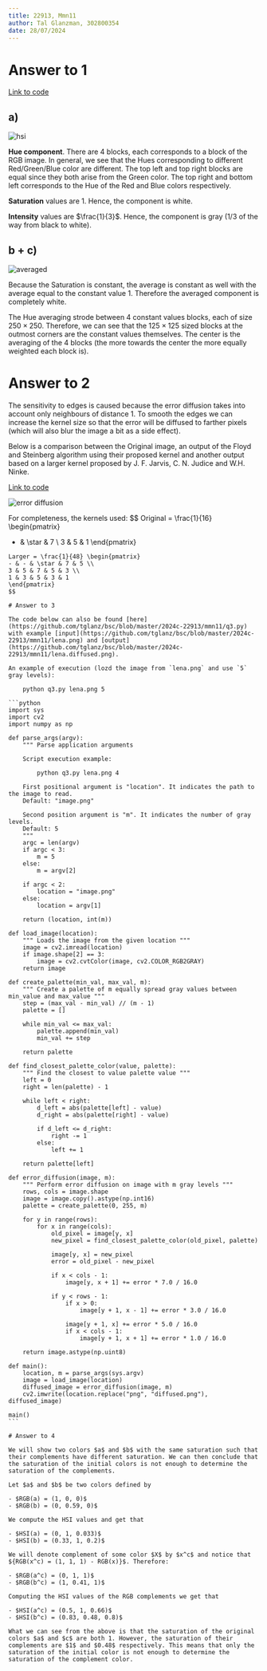```yaml
---
title: 22913, Mmn11
author: Tal Glanzman, 302800354
date: 28/07/2024
---
```


# Answer to 1

[Link to code](https://github.com/tglanz/bsc/blob/master/2024c-22913/mmn11/q1.ipynb)

## a)

![hsi](./q1-hsi.png)

**Hue component**. There are 4 blocks, each corresponds to a block of the RGB image. In general, we see that the Hues corresponding to different Red/Green/Blue color are different. The top left and top right blocks are equal since they both arise from the Green color. The top right and bottom left corresponds to the Hue of the Red and Blue colors respectively.

**Saturation** values are $1$. Hence, the component is white.

**Intensity** values are $\frac{1}{3}$. Hence, the component is gray ($1/3$ of the way from black to white).

## b + c)

![averaged](./q1-averaged.png)

Because the Saturation is constant, the average is constant as well with the average equal to the constant value $1$. Therefore the averaged component is completely white.

The Hue averaging strode between 4 constant values blocks, each of size $250 \times 250$. Therefore, we can see that the $125 \times 125$ sized blocks at the outmost corners are the constant values themselves. The center is the averaging of the 4 blocks (the more towards the center the more equally weighted each block is).

# Answer to 2

The sensitivity to edges is caused because the error diffusion takes into account only neighbours of distance 1. To smooth the edges we can increase the kernel size so that the error will be diffused to farther pixels (which will also blur the image a bit as a side effect).

Below is a comparison between the Original image, an output of the Floyd and Steinberg algorithm using their proposed kernel and another output based on a larger kernel proposed by J. F. Jarvis, C. N. Judice and W.H. Ninke.

[Link to code](https://github.com/tglanz/bsc/blob/master/2024c-22913/mmn11/q2.ipynb)

![error diffusion](./q2.png)

For completeness, the kernels used:
$$
Original = \frac{1}{16} \begin{pmatrix}
- & \star & 7 \\
3 & 5 & 1
\end{pmatrix}
~~~~~~
Larger = \frac{1}{48} \begin{pmatrix}
- & - & \star & 7 & 5 \\
3 & 5 & 7 & 5 & 3 \\
1 & 3 & 5 & 3 & 1
\end{pmatrix}
$$

# Answer to 3

The code below can also be found [here](https://github.com/tglanz/bsc/blob/master/2024c-22913/mmn11/q3.py) with example [input](https://github.com/tglanz/bsc/blob/master/2024c-22913/mmn11/lena.png) and [output](https://github.com/tglanz/bsc/blob/master/2024c-22913/mmn11/lena.diffused.png).

An example of execution (lozd the image from `lena.png` and use `5` gray levels):

    python q3.py lena.png 5

```python
import sys
import cv2
import numpy as np

def parse_args(argv):
    """ Parse application arguments

    Script execution example:

        python q3.py lena.png 4

    First positional argument is "location". It indicates the path to the image to read.
    Default: "image.png"

    Second position argument is "m". It indicates the number of gray levels.
    Default: 5
    """
    argc = len(argv)
    if argc < 3:
        m = 5
    else:
        m = argv[2]

    if argc < 2:
        location = "image.png"
    else:
        location = argv[1]

    return (location, int(m))

def load_image(location):
    """ Loads the image from the given location """
    image = cv2.imread(location)
    if image.shape[2] == 3:
        image = cv2.cvtColor(image, cv2.COLOR_RGB2GRAY)
    return image

def create_palette(min_val, max_val, m):
    """ Create a palette of m equally spread gray values between min_value and max_value """
    step = (max_val - min_val) // (m - 1)
    palette = []

    while min_val <= max_val:
        palette.append(min_val)
        min_val += step
    
    return palette

def find_closest_palette_color(value, palette):
    """ Find the closest to value palette value """
    left = 0
    right = len(palette) - 1

    while left < right:
        d_left = abs(palette[left] - value)
        d_right = abs(palette[right] - value)

        if d_left <= d_right:
            right -= 1
        else:
            left += 1
    
    return palette[left]

def error_diffusion(image, m):
    """ Perform error diffusion on image with m gray levels """
    rows, cols = image.shape
    image = image.copy().astype(np.int16)
    palette = create_palette(0, 255, m)

    for y in range(rows):
        for x in range(cols):
            old_pixel = image[y, x]
            new_pixel = find_closest_palette_color(old_pixel, palette)

            image[y, x] = new_pixel
            error = old_pixel - new_pixel
            
            if x < cols - 1:
                image[y, x + 1] += error * 7.0 / 16.0

            if y < rows - 1:
                if x > 0:
                    image[y + 1, x - 1] += error * 3.0 / 16.0

                image[y + 1, x] += error * 5.0 / 16.0
                if x < cols - 1:
                    image[y + 1, x + 1] += error * 1.0 / 16.0

    return image.astype(np.uint8)

def main():
    location, m = parse_args(sys.argv)
    image = load_image(location)
    diffused_image = error_diffusion(image, m)
    cv2.imwrite(location.replace("png", "diffused.png"), diffused_image)

main()
```

# Answer to 4

We will show two colors $a$ and $b$ with the same saturation such that their complements have different saturation. We can then conclude that the saturation of the initial colors is not enough to determine the saturation of the complements.

Let $a$ and $b$ be two colors defined by

- $RGB(a) = (1, 0, 0)$
- $RGB(b) = (0, 0.59, 0)$

We compute the HSI values and get that

- $HSI(a) = (0, 1, 0.033)$
- $HSI(b) = (0.33, 1, 0.2)$

We will denote complement of some color $X$ by $x^c$ and notice that ${RGB(x^c) = (1, 1, 1) - RGB(x)}$. Therefore:

- $RGB(a^c) = (0, 1, 1)$
- $RGB(b^c) = (1, 0.41, 1)$

Computing the HSI values of the RGB complements we get that

- $HSI(a^c) = (0.5, 1, 0.66)$
- $HSI(b^c) = (0.83, 0.48, 0.8)$

What we can see from the above is that the saturation of the original colors $a$ and $c$ are both 1. However, the saturation of their complements are $1$ and $0.48$ respectively. This means that only the saturation of the initial color is not enough to determine the saturation of the complement color.